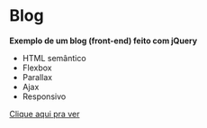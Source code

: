 # Blog
 **Exemplo de um blog (front-end) feito com jQuery**
 * HTML semântico
 * Flexbox
 * Parallax
 * Ajax
 * Responsivo

[Clique aqui pra ver](https://davimm96.github.io/blog/)

